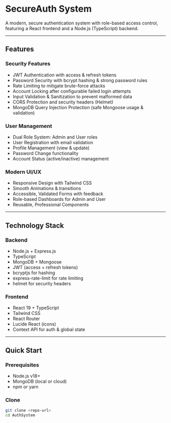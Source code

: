 # SecureAuth System

A modern, secure authentication system with role-based access control, featuring a React frontend and a Node.js (TypeScript) backend.

---

## Features

### Security Features
- JWT Authentication with access & refresh tokens  
- Password Security with bcrypt hashing & strong password rules  
- Rate Limiting to mitigate brute-force attacks  
- Account Locking after configurable failed login attempts  
- Input Validation & Sanitization to prevent malformed data  
- CORS Protection and security headers (Helmet)  
- MongoDB Query Injection Protection (safe Mongoose usage & validation)  

### User Management
- Dual Role System: Admin and User roles  
- User Registration with email validation  
- Profile Management (view & update)  
- Password Change functionality  
- Account Status (active/inactive) management  

### Modern UI/UX
- Responsive Design with Tailwind CSS  
- Smooth Animations & transitions  
- Accessible, Validated Forms with feedback  
- Role-based Dashboards for Admin and User  
- Reusable, Professional Components  

---

## Technology Stack

### Backend
- Node.js + Express.js  
- TypeScript  
- MongoDB + Mongoose  
- JWT (access + refresh tokens)  
- bcryptjs for hashing  
- express-rate-limit for rate limiting  
- helmet for security headers  

### Frontend
- React 19 + TypeScript  
- Tailwind CSS  
- React Router  
- Lucide React (icons)  
- Context API for auth & global state  

---

## Quick Start

### Prerequisites
- Node.js v18+  
- MongoDB (local or cloud)  
- npm or yarn  

### Clone
```bash
git clone <repo-url>
cd AuthSystem

